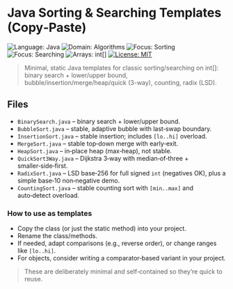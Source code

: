 # Java Sorting & Searching Templates (Copy‑Paste)
<!-- Tech & meta badges (static; no CI required) -->
![Language: Java](https://img.shields.io/badge/Language-Java-red?logo=java)
![Domain: Algorithms](https://img.shields.io/badge/Domain-Algorithms-0aa)
![Focus: Sorting](https://img.shields.io/badge/Focus-Sorting-4c1)
![Focus: Searching](https://img.shields.io/badge/Focus-Searching-795548)
![Arrays: int[]](https://img.shields.io/badge/Arrays-int%5B%5D-999)
[![License: MIT](https://img.shields.io/badge/License-MIT-yellow.svg)](LICENSE)
> Minimal, static Java templates for classic sorting/searching on int[]: binary search + lower/upper bound, bubble/insertion/merge/heap/quick (3-way), counting, radix (LSD).

## Files
- `BinarySearch.java` – binary search + lower/upper bound.
- `BubbleSort.java` – stable, adaptive bubble with last‑swap boundary.
- `InsertionSort.java` – stable insertion; includes `[lo..hi]` overload.
- `MergeSort.java` – stable top‑down merge with early‑exit.
- `HeapSort.java` – in‑place heap (max‑heap), not stable.
- `QuickSort3Way.java` – Dijkstra 3‑way with median‑of‑three + smaller‑side‑first.
- `RadixSort.java` – LSD base‑256 for full signed `int` (negatives OK), plus a simple base‑10 non‑negative demo.
- `CountingSort.java` – stable counting sort with `[min..max]` and auto‑detect overload.

### How to use as templates
- Copy the class (or just the static method) into your project.
- Rename the class/methods.
- If needed, adapt comparisons (e.g., reverse order), or change ranges like `[lo..hi]`.
- For objects, consider writing a comparator‑based variant in your project.

> These are deliberately minimal and self‑contained so they’re quick to reuse.
